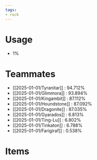 ```yaml
---
tags:
- rock
---
```

# Usage
- 1%
# Teammates
- [[2025-01-01/Tyranitar]] : 94.712%
- [[2025-01-01/Glimmora]] : 93.894%
- [[2025-01-01/Kingambit]] : 87.112%
- [[2025-01-01/Houndstone]] : 87.092%
- [[2025-01-01/Dragonite]] : 87.035%
- [[2025-01-01/Gyarados]] : 6.813%
- [[2025-01-01/Ting-Lu]] : 6.802%
- [[2025-01-01/Tinkaton]] : 6.788%
- [[2025-01-01/Farigiraf]] : 0.538%
# Items